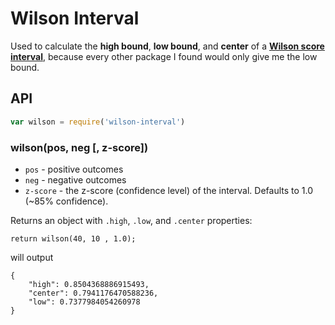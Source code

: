 # Wilson Interval

Used to calculate the **high bound**, **low bound**, and **center** of a **[Wilson score interval](http://en.wikipedia.org/wiki/Binomial_proportion_confidence_interval#Wilson_score_interval)**, because every other package I found would only give me the low bound.

## API

```js
var wilson = require('wilson-interval')
```

### wilson(pos, neg [, z-score])

- `pos` - positive outcomes
- `neg` - negative outcomes
- `z-score` - the z-score (confidence level) of the interval. Defaults to 1.0 (~85% confidence).

Returns an object with `.high`, `.low`, and `.center` properties:

```
return wilson(40, 10 , 1.0);
```
will output
```
{
	"high": 0.8504368886915493,
	"center": 0.7941176470588236,
	"low": 0.7377984054260978
}
```